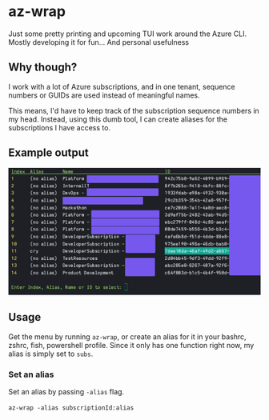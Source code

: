 # az-wrap

Just some pretty printing and upcoming TUI work around the Azure CLI. Mostly developing it for fun... And personal usefulness

## Why though?

I work with a lot of Azure subscriptions, and in one tenant, sequence numbers or GUIDs are used instead of meaningful names.

This means, I'd have to keep track of the subscription sequence numbers in my head. Instead, using this dumb tool, I can create aliases for the subscriptions I have access to.

## Example output

![example_image](assets/example_output.png)

## Usage

Get the menu by running `az-wrap`, or create an alias for it in your
bashrc, zshrc, fish, powershell profile. Since it only has one function right now, my alias is simply set to `subs`.

### Set an alias

Set an alias by passing `-alias` flag.

`az-wrap -alias subscriptionId:alias`
